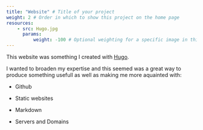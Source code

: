 ```yaml
---
title: "Website" # Title of your project
weight: 2 # Order in which to show this project on the home page
resources:
    - src: Hugo.jpg
      params:
          weight: -100 # Optional weighting for a specific image in this project folder
---
```

This website was something I created with [Hugo](https://gohugo.io/).

I wanted to broaden my expertise and this seemed was a great way to produce something usefull as well as making me more aquainted with:

- Github

- Static websites

- Markdown

- Servers and Domains